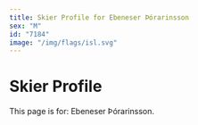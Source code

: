 ```yaml
---
title: Skier Profile for Ebeneser Þórarinsson
sex: "M"
id: "7184"
image: "/img/flags/isl.svg" 
---
```


# Skier Profile

This page is for: Ebeneser Þórarinsson.
    